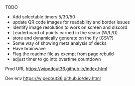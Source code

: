 TODO
- Add selectable timers 5/30/50
- update QR code images for readability and border issues 
- identify image resolution to work on screen and discord 
- Leaderboard of points earned in the seasn (W/L/D)
 - store and dynamically generate on the fly (CSV?)
- Some way of showing meta analysis of decks
- Have brainwave 
- Flag the readme file as exempt from page rebuild
- adjust timer to go into overtime countdown 

Prod URL
https://wipedout36.github.io/index.html

Dev env
https://wipedout36.github.io/dev.html